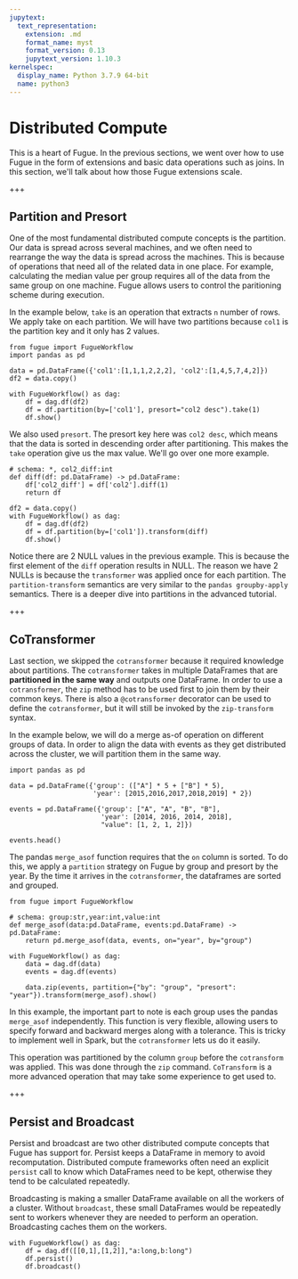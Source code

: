```yaml
---
jupytext:
  text_representation:
    extension: .md
    format_name: myst
    format_version: 0.13
    jupytext_version: 1.10.3
kernelspec:
  display_name: Python 3.7.9 64-bit
  name: python3
---
```


# Distributed Compute

This is a heart of Fugue. In the previous sections, we went over how to use Fugue in the form of extensions and basic data operations such as joins. In this section, we'll talk about how those Fugue extensions scale.

+++

## Partition and Presort

One of the most fundamental distributed compute concepts is the partition. Our data is spread across several machines, and we often need to rearrange the way the data is spread across the machines. This is because of operations that need all of the related data in one place. For example, calculating the median value per group requires all of the data from the same group on one machine. Fugue allows users to control the paritioning scheme during execution.

In the example below, `take` is an operation that extracts `n` number of rows. We apply take on each partition. We will have two partitions because `col1` is the partition key and it only has 2 values.

```{code-cell} ipython3
from fugue import FugueWorkflow
import pandas as pd 

data = pd.DataFrame({'col1':[1,1,1,2,2,2], 'col2':[1,4,5,7,4,2]})
df2 = data.copy()

with FugueWorkflow() as dag:
    df = dag.df(df2)
    df = df.partition(by=['col1'], presort="col2 desc").take(1)
    df.show()
```

We also used `presort`. The presort key here was `col2 desc`, which means that the data is sorted in descending order after partitioning. This makes the `take` operation give us the max value. We'll go over one more example.

```{code-cell} ipython3
# schema: *, col2_diff:int
def diff(df: pd.DataFrame) -> pd.DataFrame:
    df['col2_diff'] = df['col2'].diff(1)
    return df

df2 = data.copy()
with FugueWorkflow() as dag:
    df = dag.df(df2)
    df = df.partition(by=['col1']).transform(diff)
    df.show()
```

Notice there are 2 NULL values in the previous example. This is because the first element of the `diff` operation results in NULL. The reason we have 2 NULLs is because the `transformer` was applied once for each partition. The `partition-transform` semantics are very similar to the `pandas groupby-apply` semantics. There is a deeper dive into partitions in the advanced tutorial.

+++

## CoTransformer

Last section, we skipped the `cotransformer` because it required knowledge about partitions. The `cotransformer` takes in multiple DataFrames that are **partitioned in the same way** and outputs one DataFrame. In order to use a `cotransformer`, the `zip` method has to be used first to join them by their common keys. There is also a `@cotransformer` decorator can be used to define the `cotransformer`, but it will still be invoked by the `zip-transform` syntax.

In the example below, we will do a merge as-of operation on different groups of data. In order to align the data with events as they get distributed across the cluster, we will partition them in the same way.

```{code-cell} ipython3
import pandas as pd

data = pd.DataFrame({'group': (["A"] * 5 + ["B"] * 5),
                     'year': [2015,2016,2017,2018,2019] * 2})

events = pd.DataFrame({'group': ["A", "A", "B", "B"],
                       'year': [2014, 2016, 2014, 2018],
                       "value": [1, 2, 1, 2]})

events.head()
```

The pandas `merge_asof` function requires that the `on` column is sorted. To do this, we apply a `partition` strategy on Fugue by group and presort by the year. By the time it arrives in the `cotransformer`, the dataframes are sorted and grouped.

```{code-cell} ipython3
from fugue import FugueWorkflow

# schema: group:str,year:int,value:int
def merge_asof(data:pd.DataFrame, events:pd.DataFrame) -> pd.DataFrame:
    return pd.merge_asof(data, events, on="year", by="group")

with FugueWorkflow() as dag:
    data = dag.df(data)
    events = dag.df(events)

    data.zip(events, partition={"by": "group", "presort": "year"}).transform(merge_asof).show()
```

In this example, the important part to note is each group uses the pandas `merge_asof` independently. This function is very flexible, allowing users to specify forward and backward merges along with a tolerance. This is tricky to implement well in Spark, but the `cotransformer` lets us do it easily.

This operation was partitioned by the column `group` before the `cotransform` was applied. This was done through the `zip` command. `CoTransform` is a more advanced operation that may take some experience to get used to.

+++

## Persist and Broadcast

Persist and broadcast are two other distributed compute concepts that Fugue has support for. Persist keeps a DataFrame in memory to avoid recomputation. Distributed compute frameworks often need an explicit `persist` call to know which DataFrames need to be kept, otherwise they tend to be calculated repeatedly.

Broadcasting is making a smaller DataFrame available on all the workers of a cluster. Without `broadcast`, these small DataFrames would be repeatedly sent to workers whenever they are needed to perform an operation. Broadcasting caches them on the workers.

```{code-cell} ipython3
with FugueWorkflow() as dag:
    df = dag.df([[0,1],[1,2]],"a:long,b:long")
    df.persist()
    df.broadcast()
```

